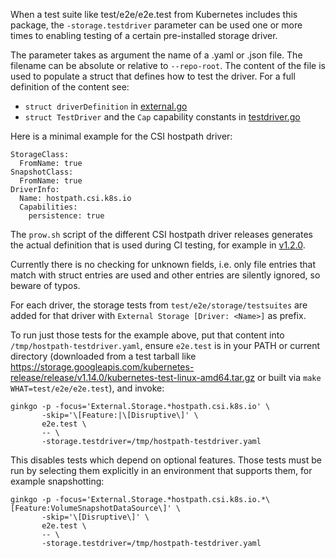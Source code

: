 When a test suite like test/e2e/e2e.test from Kubernetes includes this
package, the `-storage.testdriver` parameter can be used one or more
times to enabling testing of a certain pre-installed storage driver.

The parameter takes as argument the name of a .yaml or .json file. The
filename can be absolute or relative to `--repo-root`. The content of
the file is used to populate a struct that defines how to test the
driver. For a full definition of the content see:
- `struct driverDefinition` in [external.go](./external.go)
- `struct TestDriver` and the `Cap` capability constants in [testdriver.go](../framework/testdriver.go)

Here is a minimal example for the CSI hostpath driver:

    StorageClass:
      FromName: true
    SnapshotClass:
      FromName: true
    DriverInfo:
      Name: hostpath.csi.k8s.io
      Capabilities:
        persistence: true

The `prow.sh` script of the different CSI hostpath driver releases
generates the actual definition that is used during CI testing, for
example in
[v1.2.0](https://github.com/kubernetes-csi/csi-driver-host-path/blob/v1.2.0/release-tools/prow.sh#L748-L763).

Currently there is no checking for unknown fields, i.e. only file
entries that match with struct entries are used and other entries are
silently ignored, so beware of typos.

For each driver, the storage tests from `test/e2e/storage/testsuites`
are added for that driver with `External Storage [Driver: <Name>]` as
prefix.

To run just those tests for the example above, put that content into
`/tmp/hostpath-testdriver.yaml`, ensure `e2e.test` is in your PATH or current directory (downloaded from a test tarball like https://storage.googleapis.com/kubernetes-release/release/v1.14.0/kubernetes-test-linux-amd64.tar.gz or built via `make WHAT=test/e2e/e2e.test`), and invoke:

    ginkgo -p -focus='External.Storage.*hostpath.csi.k8s.io' \
           -skip='\[Feature:|\[Disruptive\]' \
           e2e.test \
           -- \
           -storage.testdriver=/tmp/hostpath-testdriver.yaml

This disables tests which depend on optional features. Those tests
must be run by selecting them explicitly in an environment that
supports them, for example snapshotting:

    ginkgo -p -focus='External.Storage.*hostpath.csi.k8s.io.*\[Feature:VolumeSnapshotDataSource\]' \
           -skip='\[Disruptive\]' \
           e2e.test \
           -- \
           -storage.testdriver=/tmp/hostpath-testdriver.yaml
